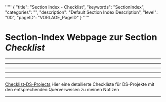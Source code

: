 '''''
{
"title": "Section Index - Checklist",
"keywords": "SectionIndex",
"categories": "",
"description": "Default Section Index Description",
"level": "00",
"pageID": "VORLAGE_PageID"
}
'''''


<h1>Section-Index Webpage zur Section <i>Checklist</i></h1>

<hr><hr><hr><hr><hr>


[Checklist-DS-Projects](C:/DocTool/output/Docus/DataScience/Checklist/Index-Checklist.md)
Hier eine detailierte Checkliste für DS-Projekte mit den entsprechenden Querverweisen zu meinen Notizen <hr>